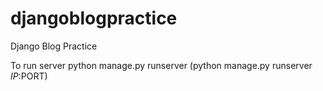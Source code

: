# djangoblogpractice
Django Blog Practice

To run server
python manage.py runserver
(python manage.py runserver $IP:$PORT)
